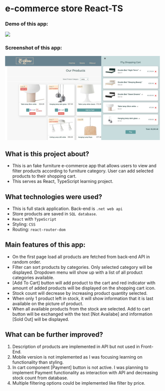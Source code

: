 # e-commerce store React-TS

### Demo of this app:
![](https://github.com/SanctussBa/e-commerce-React-TS/blob/master/demo.gif?raw=true)

### Screenshot of this app:
![](https://github.com/SanctussBa/e-commerce-React-TS/blob/master/screenshot2.jpg?raw=true)

## What is this project about?

* This is an fake furniture e-commerce app that allows users to view and filter products according to furniture category. 
User can add selected products to their shopping cart.
* This serves as React, TypeScript learning project. 

## What technologies were used?

* This is full stack application. Back-end is `.net web api`
* Store products are saved in `SQL database`. 
* `React` with `TypeScript`
* Styling: `CSS`
* Routing: `react-router-dom`

## Main features of this app:

* On the first page load all products are fetched from back-end API in random order. 
* Filter can sort products by categories. Only selected category will be displayed. Dropdown menu will show up with a list of all product categories available.
* [Add To Cart] button will add product to the cart and red indicator with amount of added products will be displayed on the shopping cart icon.
* Stock count will decrease by increasing product quantity selected. 
* When only 1 product left in stock, it will show information that it is last available on the picture of product.
* When all available products from the stock are selected. Add to cart button will be exchanged with the text [Not Availabe] and information [Sold Out] will be displayed.

## What can be further improved?

1. Description of products are implemented in API but not used in Front-End. 
2. Mobile version is not implemented as I was focusing learning on functionality than styling.
4. In cart component [Payment] button is not active. I was planning to implement Payment functionality 
as interaction with API and decreasing stock count from database.
5. Multiple filtering options could be implemented like filter by price.
